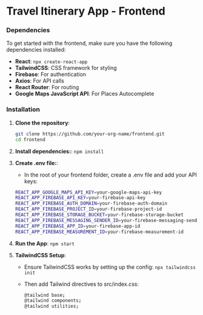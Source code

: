 # Travel Itinerary App - Frontend

### Dependencies

To get started with the frontend, make sure you have the following dependencies installed:

- **React**: `npx create-react-app`
- **TailwindCSS**: CSS framework for styling
- **Firebase**: For authentication
- **Axios**: For API calls
- **React Router**: For routing
- **Google Maps JavaScript API**: For Places Autocomplete

### Installation

1. **Clone the repository**:

   ```bash
   git clone https://github.com/your-org-name/frontend.git
   cd frontend

2. **Install dependencies:**:
   ```npm install```

3. **Create .env file:**:
   - In the root of your frontend folder, create a .env file and add your API keys:
   ```bash
   REACT_APP_GOOGLE_MAPS_API_KEY=your-google-maps-api-key
   REACT_APP_FIREBASE_API_KEY=your-firebase-api-key
   REACT_APP_FIREBASE_AUTH_DOMAIN=your-firebase-auth-domain
   REACT_APP_FIREBASE_PROJECT_ID=your-firebase-project-id
   REACT_APP_FIREBASE_STORAGE_BUCKET=your-firebase-storage-bucket
   REACT_APP_FIREBASE_MESSAGING_SENDER_ID=your-firebase-messaging-sender-id
   REACT_APP_FIREBASE_APP_ID=your-firebase-app-id
   REACT_APP_FIREBASE_MEASUREMENT_ID=your-firebase-measurement-id

4. **Run the App**:
     ```npm start```
5. **TailwindCSS Setup**:
   - Ensure TailwindCSS works by setting up the config:
     ```npx tailwindcss init```

   - Then add Tailwind directives to src/index.css:
     ```bash
     @tailwind base;
     @tailwind components;
     @tailwind utilities;

